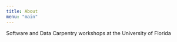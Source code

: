 ```yaml
---
title: About
menu: "main"
---
```


Software and Data Carpentry workshops at the University of Florida
